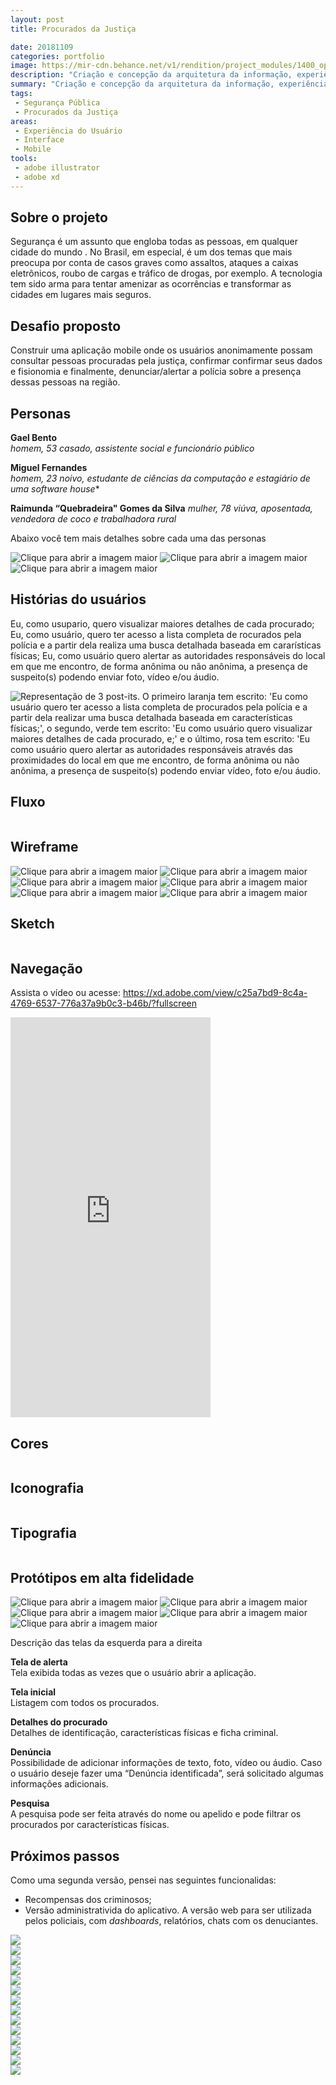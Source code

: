```yaml
---
layout: post
title: Procurados da Justiça

date: 20181109
categories: portfolio
image: https://mir-cdn.behance.net/v1/rendition/project_modules/1400_opt_1/a31cc092763985.5e53ea797de97.jpg
description: "Criação e concepção da arquitetura da informação, experiência do usuário, design system para o aplicativo mobile Procurados da Justiça"
summary: "Criação e concepção da arquitetura da informação, experiência do usuário, design system para o aplicativo mobile"
tags:
 - Segurança Pública
 - Procurados da Justiça
areas:
 - Experiência do Usuário
 - Interface
 - Mobile
tools:
 - adobe illustrator
 - adobe xd
---
```


## Sobre o projeto

Segurança é um assunto que engloba todas as pessoas, em qualquer cidade do mundo . No Brasil, em especial, é um dos temas que mais preocupa por conta de casos graves como assaltos, ataques a caixas eletrônicos, roubo de cargas e tráfico de drogas, por exemplo. A tecnologia tem sido arma para tentar amenizar as ocorrências e transformar as cidades em lugares mais seguros.</p>

## Desafio proposto

Construir uma aplicação mobile onde os usuários anonimamente possam consultar pessoas procuradas pela justiça, confirmar confirmar seus dados e fisionomia e finalmente, denunciar/alertar a polícia sobre a presença dessas pessoas na região.</p>

## Personas
**Gael Bento**  
*homem, 53 casado, assistente social e funcionário público*

**Miguel Fernandes**  
*homem, 23 noivo, estudante de ciências da computação e estagiário de uma software house**

**Raimunda “Quebradeira" Gomes da Silva**
*mulher, 78 viúva, aposentada, vendedora de coco e trabalhadora rural*

Abaixo você tem mais detalhes sobre cada uma das personas

<div class="row">
    <img class="col-12 col-md-4 mx-auto rounded" data-toggle="modal" data-target="#pj-1" title="Clique para abrir a imagem maior" src="https://mir-cdn.behance.net/v1/rendition/project_modules/1400_opt_1/f73c3392763985.5e5429789da8d.jpg" >
    <img class="col-12 col-md-4 mx-auto rounded" data-toggle="modal" data-target="#pj-2" title="Clique para abrir a imagem maior" src="https://mir-cdn.behance.net/v1/rendition/project_modules/1400_opt_1/9221b392763985.5e5429789e2bf.jpg" >
    <img class="col-12 col-md-4 mx-auto rounded" data-toggle="modal" data-target="#pj-3" title="Clique para abrir a imagem maior" src="https://mir-cdn.behance.net/v1/rendition/project_modules/1400_opt_1/2232cc92763985.5e5429789d321.jpg" >
</div>

## Histórias do usuários

Eu, como usupario, quero visualizar maiores detalhes de cada procurado;
Eu, como usuário, quero ter acesso a lista completa de rocurados pela polícia e a partir dela realiza uma busca detalhada baseada em cararísticas físicas;
Eu, como usuário quero alertar as autoridades responsáveis do local em que me encontro, de forma anônima ou não anônima, a presença de suspeito(s) podendo enviar foto, vídeo e/ou áudio.

<img src="https://lh3.googleusercontent.com/xI-TGf9kuinhaGt9UHpkI-qSp-MoggKrt-TMFMU0bjnJ9ELRLGe4ocFfYwnpWw1r_wPLkfhHQp6bWlNpFqAUgxT15b3zQ2xD7GMvupdMdPO2fL7VEip8LGH52q2YVpSUj8T_ajifDB4-fN8d_Y0LoYV-CpG6lMg3_BcOMj_KV3CQv04OtfdkYwaDeLufVCiMeVp2RQ5_lS-YRt9TqNyIfuG291_dSjXSnT6SjNurlmsHsz8uLuq40GWMi2AwQZZW7n-AvxAHZclGHbubGzGPtHVgIP7PqpVV8td3QiZ4Gi8FKp4tFvB2qcKFAPdeMAyo6Yll9Nso0qOuHepkT27oKvShOIqetXfxwuQdfHVmi3bnSl9gzwjUDQ-L87cnu9mSXjwjvkSCMheV5S5yFLkAs-nltcXsjBRlJheKDYBaohOJpFAJBIFFFUgsRPbZg0zi0pRpQPKFYNEv-sbVTTTmqU7iupvVNoVpCKjftHQil4BwRKumcGrtlGbnFzE1vGV7rlM9-Ob1NUp-R4SPS07wKBocgYdAxyHKI7mPkZ7qfOVicZ47t6CAVBuglmc4PmNwJCsMQHM2QKV02SrC5SXzqMuTPV6byKfCZf_gyCtjtM2i0q6DyF1P0U1zS71WdTrXs4Xx2_MWdNU3vwZf7j5vExM4DHi9aUwo7E0h3uSyQr4rNdT4ThHg6SfKcLaLQUQmBaDAlWKgFSA1LhVSm01u5ho175XSwGa-lXxtU0oAPplN9eoU=w1000-h429-no" alt="Representação de 3 post-its. O primeiro laranja tem escrito: 'Eu como usuário quero ter acesso a lista completa de procurados pela polícia e a partir dela realizar uma busca detalhada baseada em características físicas;', o segundo, verde tem escrito: 'Eu como usuário quero visualizar maiores detalhes de cada procurado, e;' e o último, rosa tem escrito: 'Eu como usuário quero alertar as autoridades responsáveis através das proximidades do local em que me encontro, de forma anônima ou não anônima, a presença de suspeito(s) podendo enviar vídeo, foto e/ou áudio.">

## Fluxo

<img src="https://mir-s3-cdn-cf.behance.net/project_modules/max_1200/e34fa592763985.5e541a2df04b1.png" alt="">

## Wireframe

<div class="row my-5">
    <img data-toggle="modal" data-target="#pj-4"class="col-12 col-md-2 mx-auto rounded" title="Clique para abrir a imagem maior" src="https://mir-s3-cdn-cf.behance.net/project_modules/disp/7bcaa792763985.5e54297922412.png">
    <img data-toggle="modal" data-target="#pj-5"class="col-12 col-md-2 mx-auto rounded" title="Clique para abrir a imagem maior" src="https://mir-s3-cdn-cf.behance.net/project_modules/disp/b0ad0492763985.5e542979240ca.png">
    <img data-toggle="modal" data-target="#pj-6"class="col-12 col-md-2 mx-auto rounded" title="Clique para abrir a imagem maior" src="https://mir-s3-cdn-cf.behance.net/project_modules/disp/b512c092763985.5e54297923bb6.png">
    <img data-toggle="modal" data-target="#pj-7"class="col-12 col-md-2 mx-auto rounded" title="Clique para abrir a imagem maior" src="https://mir-s3-cdn-cf.behance.net/project_modules/disp/3bd1fe92763985.5e54297921d2e.png">
    <img data-toggle="modal" data-target="#pj-8"class="col-12 col-md-2 mx-auto rounded" title="Clique para abrir a imagem maior" src="https://mir-s3-cdn-cf.behance.net/project_modules/disp/0de59192763985.5e542979229bb.png">
    <img data-toggle="modal" data-target="#pj-9"class="col-12 col-md-2 mx-auto rounded" title="Clique para abrir a imagem maior" src="https://mir-s3-cdn-cf.behance.net/project_modules/disp/8b018d92763985.5e54297923633.png">
</div>

## Sketch

<img src="https://mir-cdn.behance.net/v1/rendition/project_modules/max_1200/8126de92763985.5e542979a1a62.jpg" alt="">

## Navegação

Assista o vídeo ou acesse: <https://xd.adobe.com/view/c25a7bd9-8c4a-4769-6537-776a37a9b0c3-b46b/?fullscreen>

<iframe class="mx-auto d-block" width="320" height="640" src="https://www.youtube.com/embed/K5YpUi56uN0?controls=0" frameborder="0" allow="accelerometer; autoplay; encrypted-media; gyroscope; picture-in-picture" allowfullscreen></iframe>

## Cores

<img src="https://mir-s3-cdn-cf.behance.net/project_modules/disp/8fb94a92763985.5e5433de0d7b2.jpg" alt="">

## Iconografia

<img src="https://mir-s3-cdn-cf.behance.net/project_modules/disp/e23c8e92763985.5e5433de0e2c9.jpg" alt="">

## Tipografia

<img src="https://mir-s3-cdn-cf.behance.net/project_modules/max_1200/b7745592763985.5e5433de0dcfe.jpg" alt="">

## Protótipos em alta fidelidade

<div class="row my-5">
    <img data-toggle="modal" data-target="#pj-10"class="col col-md-2 mx-auto rounded" title="Clique para abrir a imagem maior" src="https://mir-s3-cdn-cf.behance.net/project_modules/disp/a42dd792763985.5e5433dd39f14.jpg">
    <img data-toggle="modal" data-target="#pj-11"class="col col-md-2 mx-auto rounded" title="Clique para abrir a imagem maior" src="https://mir-s3-cdn-cf.behance.net/project_modules/disp/22bb8792763985.5e5433dd3988f.jpg">
    <img data-toggle="modal" data-target="#pj-12"class="col col-md-2 mx-auto rounded" title="Clique para abrir a imagem maior" src="https://mir-s3-cdn-cf.behance.net/project_modules/disp/d03db392763985.5e5433dd39270.jpg">
    <img data-toggle="modal" data-target="#pj-13"class="col col-md-2 mx-auto rounded" title="Clique para abrir a imagem maior" src="https://mir-s3-cdn-cf.behance.net/project_modules/disp/b2bbc392763985.5e5433dd388bf.jpg">
    <img data-toggle="modal" data-target="#pj-14"class="col col-md-2 mx-auto rounded" title="Clique para abrir a imagem maior" src="https://mir-s3-cdn-cf.behance.net/project_modules/disp/daf41692763985.5e5433dd3820c.jpg">
</div>


Descrição das telas da esquerda para a direita

**Tela de alerta**  
Tela exibida todas as vezes que o usuário abrir a aplicação. 

**Tela inicial**  
Listagem com todos os procurados.

**Detalhes do procurado**  
Detalhes de identificação, características físicas e ficha criminal.

**Denúncia**  
Possibilidade de adicionar informações de texto, foto, vídeo ou áudio. Caso o usuário deseje fazer uma “Denúncia identificada”, será solicitado algumas informações adicionais.

**Pesquisa**  
A pesquisa pode ser feita através do nome ou apelido e pode filtrar os procurados por características físicas.

## Próximos passos

Como uma segunda versão, pensei nas seguintes funcionalidas:

- Recompensas dos criminosos;
- Versão administrativida do aplicativo. A versão web para ser utilizada pelos policiais, com <em lang="en">dashboards</em>, relatórios, chats com os denuciantes.



<!-- PERSONAS -->
<div title="Clique para fechar a janela" class="modal fade" id="pj-1" tabindex="-1" role="dialog" aria-labelledby="pj-1" aria-hidden="true"><div class="modal-dialog modal-image" title="clique para fechar" role="document"><img src="https://mir-cdn.behance.net/v1/rendition/project_modules/1400_opt_1/f73c3392763985.5e5429789da8d.jpg"></div></div>
<div title="Clique para fechar a janela" class="modal fade" id="pj-2" tabindex="-1" role="dialog" aria-labelledby="pj-2" aria-hidden="true"><div class="modal-dialog modal-image" title="clique para fechar" role="document"><img src="https://mir-cdn.behance.net/v1/rendition/project_modules/1400_opt_1/9221b392763985.5e5429789e2bf.jpg"></div></div>
<div title="Clique para fechar a janela" class="modal fade" id="pj-3" tabindex="-1" role="dialog" aria-labelledby="pj-3" aria-hidden="true"><div class="modal-dialog modal-image" title="clique para fechar" role="document"><img src="https://mir-cdn.behance.net/v1/rendition/project_modules/1400_opt_1/2232cc92763985.5e5429789d321.jpg"></div></div>
<!-- WIREFRAMES -->
<div title="Clique para fechar a janela" class="modal fade" id="pj-4" tabindex="-1" role="dialog" aria-labelledby="pj-4" aria-hidden="true"><div class="modal-dialog modal-image" title="clique para fechar" role="document"><img src="https://mir-s3-cdn-cf.behance.net/project_modules/disp/7bcaa792763985.5e54297922412.png"></div></div>
<div title="Clique para fechar a janela" class="modal fade" id="pj-5" tabindex="-1" role="dialog" aria-labelledby="pj-5" aria-hidden="true"><div class="modal-dialog modal-image" title="clique para fechar" role="document"><img src="https://mir-s3-cdn-cf.behance.net/project_modules/disp/b0ad0492763985.5e542979240ca.png"></div></div>
<div title="Clique para fechar a janela" class="modal fade" id="pj-6" tabindex="-1" role="dialog" aria-labelledby="pj-6" aria-hidden="true"><div class="modal-dialog modal-image" title="clique para fechar" role="document"><img src="https://mir-s3-cdn-cf.behance.net/project_modules/disp/b512c092763985.5e54297923bb6.png"></div></div>
<div title="Clique para fechar a janela" class="modal fade" id="pj-7" tabindex="-1" role="dialog" aria-labelledby="pj-7" aria-hidden="true"><div class="modal-dialog modal-image" title="clique para fechar" role="document"><img src="https://mir-s3-cdn-cf.behance.net/project_modules/disp/3bd1fe92763985.5e54297921d2e.png"></div></div>
<div title="Clique para fechar a janela" class="modal fade" id="pj-8" tabindex="-1" role="dialog" aria-labelledby="pj-8" aria-hidden="true"><div class="modal-dialog modal-image" title="clique para fechar" role="document"><img src="https://mir-s3-cdn-cf.behance.net/project_modules/disp/0de59192763985.5e542979229bb.png"></div></div>
<div title="Clique para fechar a janela" class="modal fade" id="pj-9" tabindex="-1" role="dialog" aria-labelledby="pj-9" aria-hidden="true"><div class="modal-dialog modal-image" title="clique para fechar" role="document"><img src="https://mir-s3-cdn-cf.behance.net/project_modules/disp/8b018d92763985.5e54297923633.png"></div></div>
<!-- ALTA FIDELIDADE -->
<div title="Clique para fechar a janela" class="modal fade" id="pj-10" tabindex="-1" role="dialog" aria-labelledby="pj-10" aria-hidden="true"><div class="modal-dialog modal-image" title="clique para fechar" role="document"><img src="https://mir-s3-cdn-cf.behance.net/project_modules/disp/a42dd792763985.5e5433dd39f14.jpg"></div></div>
<div title="Clique para fechar a janela" class="modal fade" id="pj-11" tabindex="-1" role="dialog" aria-labelledby="pj-11" aria-hidden="true"><div class="modal-dialog modal-image" title="clique para fechar" role="document"><img src="https://mir-s3-cdn-cf.behance.net/project_modules/disp/22bb8792763985.5e5433dd3988f.jpg"></div></div>
<div title="Clique para fechar a janela" class="modal fade" id="pj-12" tabindex="-1" role="dialog" aria-labelledby="pj-12" aria-hidden="true"><div class="modal-dialog modal-image" title="clique para fechar" role="document"><img src="https://mir-s3-cdn-cf.behance.net/project_modules/disp/d03db392763985.5e5433dd39270.jpg"></div></div>
<div title="Clique para fechar a janela" class="modal fade" id="pj-13" tabindex="-1" role="dialog" aria-labelledby="pj-13" aria-hidden="true"><div class="modal-dialog modal-image" title="clique para fechar" role="document"><img src="https://mir-s3-cdn-cf.behance.net/project_modules/disp/b2bbc392763985.5e5433dd388bf.jpg"></div></div>
<div title="Clique para fechar a janela" class="modal fade" id="pj-14" tabindex="-1" role="dialog" aria-labelledby="pj-14" aria-hidden="true"><div class="modal-dialog modal-image" title="clique para fechar" role="document"><img src="https://mir-s3-cdn-cf.behance.net/project_modules/disp/daf41692763985.5e5433dd3820c.jpg"></div></div>